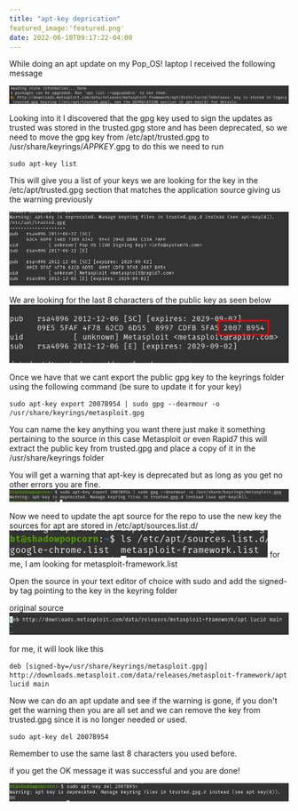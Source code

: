 ```yaml
---
title: "apt-key deprication"
featured_image:'featured.png'
date: 2022-06-10T09:17:22-04:00
---
```


While doing an apt update on my Pop_OS! laptop I received the following message

![](apt-key_error.png)

Looking into it I discovered that the gpg key used to sign the updates as trusted was stored in the trusted.gpg store and has been deprecated, so we need to move the gpg key from /etc/apt/trusted.gpg to /usr/share/keyrings/_APPKEY_.gpg to do this we need to run

``` 
sudo apt-key list
```
This will give you a list of your keys we are looking for the key in the /etc/apt/trusted.gpg section that matches the application source giving us the warning previously

![](apt-key-list.png)

We are looking for the last 8 characters of the public key as seen below
![](ms_pub.png)

Once we have that we cant export the public gpg key to the keyrings folder using the following command (be sure to update it for your key)
```
sudo apt-key export 2007B954 | sudo gpg --dearmour -o /usr/share/keyrings/metasploit.gpg
```
You can name the key anything you want there just make it something pertaining to the source in this case Metasploit or even Rapid7
this will extract the public key from trusted.gpg and place a copy of it in the /usr/share/keyrings folder

You will get a warning that apt-key is deprecated but as long as you get no other errors you are fine.
![](apt-export.png)

Now we need to update the apt source for the repo to use the new key the sources for apt are stored in /etc/apt/sources.list.d/
![](ls-apt.png)
for me, I am looking for metasploit-framework.list

Open the source in your text editor of choice  with sudo and add the signed-by tag pointing to the key in the keyring folder

original source
![](source-before.png)

for me, it will look like this

```
deb [signed-by=/usr/share/keyrings/metasploit.gpg] http://downloads.metasploit.com/data/releases/metasploit-framework/apt lucid main
```
Now we can do an apt update and see if the warning is gone, if you don't get the warning then you are all set and we can remove the key from trusted.gpg since it is no longer needed or used.

```
sudo apt-key del 2007B954
```
Remember to use the same last 8 characters you used before.

if you get the OK message it was successful and you are done!

![](keydel.png)